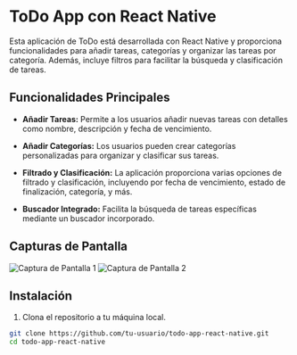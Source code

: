 # ToDo App con React Native

Esta aplicación de ToDo está desarrollada con React Native y proporciona funcionalidades para añadir tareas, categorías y organizar las tareas por categoría. Además, incluye filtros para facilitar la búsqueda y clasificación de tareas.

## Funcionalidades Principales

- **Añadir Tareas:** Permite a los usuarios añadir nuevas tareas con detalles como nombre, descripción y fecha de vencimiento.

- **Añadir Categorías:** Los usuarios pueden crear categorías personalizadas para organizar y clasificar sus tareas.

- **Filtrado y Clasificación:** La aplicación proporciona varias opciones de filtrado y clasificación, incluyendo por fecha de vencimiento, estado de finalización, categoría, y más.

- **Buscador Integrado:** Facilita la búsqueda de tareas específicas mediante un buscador incorporado.

## Capturas de Pantalla

![Captura de Pantalla 1](/screenshots/screenshot1.png)
![Captura de Pantalla 2](/screenshots/screenshot2.png)

## Instalación

1. Clona el repositorio a tu máquina local.

```bash
git clone https://github.com/tu-usuario/todo-app-react-native.git
cd todo-app-react-native
